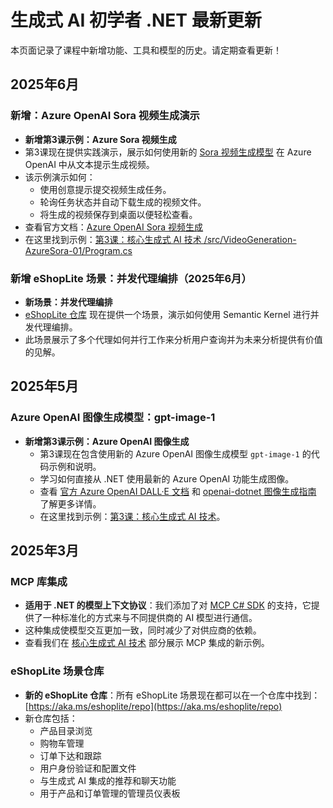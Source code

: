# 生成式 AI 初学者 .NET 最新更新

本页面记录了课程中新增功能、工具和模型的历史。请定期查看更新！

## 2025年6月

### 新增：Azure OpenAI Sora 视频生成演示

- **新增第3课示例：Azure Sora 视频生成**
- 第3课现在提供实践演示，展示如何使用新的 [Sora 视频生成模型](https://learn.microsoft.com/azure/ai-services/openai/concepts/video-generation) 在 Azure OpenAI 中从文本提示生成视频。
- 该示例演示如何：
  - 使用创意提示提交视频生成任务。
  - 轮询任务状态并自动下载生成的视频文件。
  - 将生成的视频保存到桌面以便轻松查看。
- 查看官方文档：[Azure OpenAI Sora 视频生成](https://learn.microsoft.com/azure/ai-services/openai/concepts/video-generation)
- 在这里找到示例：[第3课：核心生成式 AI 技术 /src/VideoGeneration-AzureSora-01/Program.cs](../../03-CoreGenerativeAITechniques/src/VideoGeneration-AzureSora-01/Program.cs)

### 新增 eShopLite 场景：并发代理编排（2025年6月）

- **新场景：并发代理编排**
- [eShopLite 仓库](https://github.com/Azure-Samples/eShopLite/tree/main/scenarios/07-AgentsConcurrent) 现在提供一个场景，演示如何使用 Semantic Kernel 进行并发代理编排。
- 此场景展示了多个代理如何并行工作来分析用户查询并为未来分析提供有价值的见解。

## 2025年5月

### Azure OpenAI 图像生成模型：gpt-image-1

- **新增第3课示例：Azure OpenAI 图像生成**
  - 第3课现在包含使用新的 Azure OpenAI 图像生成模型 `gpt-image-1` 的代码示例和说明。
  - 学习如何直接从 .NET 使用最新的 Azure OpenAI 功能生成图像。
  - 查看 [官方 Azure OpenAI DALL·E 文档](https://learn.microsoft.com/azure/ai-services/openai/how-to/dall-e?tabs=gpt-image-1) 和 [openai-dotnet 图像生成指南](https://github.com/openai/openai-dotnet?tab=readme-ov-file#how-to-generate-images) 了解更多详情。
  - 在这里找到示例：[第3课：核心生成式 AI 技术](../../03-CoreGenerativeAITechniques/)。

## 2025年3月

### MCP 库集成

- **适用于 .NET 的模型上下文协议**：我们添加了对 [MCP C# SDK](https://github.com/modelcontextprotocol/csharp-sdk) 的支持，它提供了一种标准化的方式来与不同提供商的 AI 模型进行通信。
- 这种集成使模型交互更加一致，同时减少了对供应商的依赖。
- 查看我们在 [核心生成式 AI 技术](../../03-CoreGenerativeAITechniques/) 部分展示 MCP 集成的新示例。

### eShopLite 场景仓库

- **新的 eShopLite 仓库**：所有 eShopLite 场景现在都可以在一个仓库中找到：[https://aka.ms/eshoplite/repo](https://aka.ms/eshoplite/repo)
- 新仓库包括：
  - 产品目录浏览
  - 购物车管理
  - 订单下达和跟踪
  - 用户身份验证和配置文件
  - 与生成式 AI 集成的推荐和聊天功能
  - 用于产品和订单管理的管理员仪表板